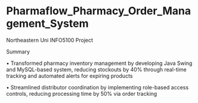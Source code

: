 # Pharmaflow_Pharmacy_Order_Management_System
Northeastern Uni INFO5100 Project

Summary

•	Transformed pharmacy inventory management by developing Java Swing and MySQL-based system, reducing stockouts by 40% through real-time tracking and automated alerts for expiring products

•	Streamlined distributor coordination by implementing role-based access controls, reducing processing time by 50% via order tracking
